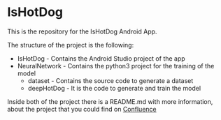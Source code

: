 # IsHotDog

This is the repository for the IsHotDog Android App.

The structure of the project is the following:
* IsHotDog - Contains the Android Studio project of the app
* NeuralNetwork - Contains the python3 project for the training of the model
    * dataset - Contains the source code to generate a dataset
    * deepHotDog - It is the code to generate and train the model

Inside both of the project there is a README.md with more information, about the
project that you could find on [Confluence](https://confluence.arm.com/display/MOBILEPERF/ML+Android+App+-+IsHotDog)
